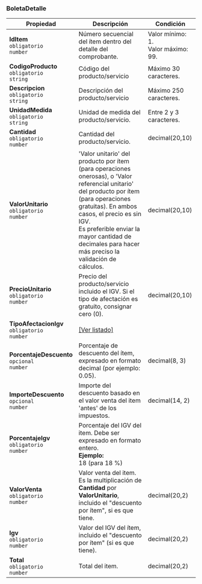 ### BoletaDetalle

| Propiedad | Descripción | **Condición** |
| --- | --- | --- |
| **IdItem**  <br>`obligatorio`  <br>`number` | Número secuencial del ítem dentro del detalle del comprobante. | Valor mínimo: 1.  <br>Valor máximo: 99. |
| **CodigoProducto**  <br>`obligatorio`  <br>`string` | Código del producto/servicio | Máximo 30 caracteres. |
| **Descripcion**  <br>`obligatorio`  <br>`string` | Descripción del producto/servicio | Máximo 250 caracteres. |
| **UnidadMedida**  <br>`obligatorio`  <br>`string` | Unidad de medida del producto/servicio. | Entre 2 y 3 caracteres. |
| **Cantidad**  <br>`obligatorio`  <br>`number` | Cantidad del producto/servicio. | decimal(20,10) |
| **ValorUnitario**  <br>`obligatorio`  <br>`number` | 'Valor unitario' del producto por ítem (para operaciones onerosas), o 'Valor referencial unitario' del producto por ítem (para operaciones gratuitas). En ambos casos, el precio es sin IGV.  <br>Es preferible enviar la mayor cantidad de decimales para hacer más preciso la validación de cálculos. | decimal(20,10) |
| **PrecioUnitario**  <br>`obligatorio`  <br>`number` | Precio del producto/servicio incluido el IGV. Si el tipo de afectación es gratuito, consignar cero (0). | decimal(20,10) |
| **TipoAfectacionIgv**  <br>`obligatorio`  <br>`number` | [[Ver listado]](../Listado/TipoAfectacionIgv.md) |  |
| **PorcentajeDescuento**  <br>`opcional`  <br>`number` | Porcentaje de descuento del ítem, expresado en formato decimal (por ejemplo: 0.05). | decimal(8, 3) |
| **ImporteDescuento**  <br>`opcional`  <br>`number` | Importe del descuento basado en el valor venta del item 'antes' de los impuestos. | decimal(14, 2) |
| **PorcentajeIgv**  <br>`obligatorio`  <br>`number` | Porcentaje del IGV del item. Debe ser expresado en formato entero.  <br>**Ejemplo:**  <br>18 (para 18 %) |  |
| **ValorVenta**  <br>`obligatorio`  <br>`number` | Valor venta del item. Es la multiplicación de **Cantidad** por **ValorUnitario**, incluido el "descuento por ítem", si es que tiene. | decimal(20,2) |
| **Igv**  <br>`obligatorio`  <br>`number` | Valor del IGV del ítem, incluido el "descuento por ítem" (si es que tiene). | decimal(20,2) |
| **Total**  <br>`obligatorio`  <br>`number` | Total del item. | decimal(20,2) |